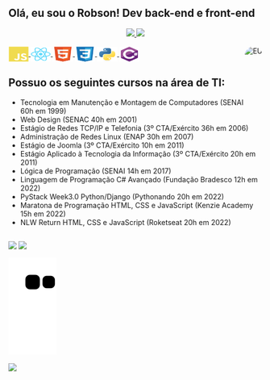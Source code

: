 ## Olá, eu sou o Robson! Dev back-end e front-end
<div align="center">
  <a href="https://github.com/DevAvagliano">
  <img height="180em" src="https://github-readme-stats.vercel.app/api?username=DevAvagliano&show_icons=true&theme=dracula&include_all_commits=true&count_private=true"/>
  <img height="180em" src="https://github-readme-stats.vercel.app/api/top-langs/?username=DevAvagliano&layout=compact&langs_count=7&theme=dracula"/>
</div>

<div style="display: inline_block"><br>
  <img align="center" alt="Java Script" height="30" width="40" src="https://raw.githubusercontent.com/devicons/devicon/master/icons/javascript/javascript-plain.svg">
  <img align="center" alt="React" height="30" width="40" src="https://raw.githubusercontent.com/devicons/devicon/master/icons/react/react-original.svg">
  <img align="center" alt="HTML5" height="30" width="40" src="https://raw.githubusercontent.com/devicons/devicon/master/icons/html5/html5-original.svg">
  <img align="center" alt="CSS3" height="30" width="40" src="https://raw.githubusercontent.com/devicons/devicon/master/icons/css3/css3-original.svg">
  <img align="center" alt="Python" height="30" width="40" src="https://raw.githubusercontent.com/devicons/devicon/master/icons/python/python-original.svg">
  <img align="center" alt="Rafa-Csharp" height="30" width="40" src="https://raw.githubusercontent.com/devicons/devicon/master/icons/csharp/csharp-original.svg">
  <a href="https://www.99freelas.com.br/user/robson-avagliano" target="_blank"><img align="right" alt="EU" height="150" style="border-radius:50px;" src="https://99freelas.s3-sa-east-1.amazonaws.com/profile/210x210/robson-avagliano.jpg?m=1650997160213" href="https://www.99freelas.com.br/user/robson-avagliano"></a>
 
</div>

## Possuo os seguintes cursos na área de TI:
  - Tecnologia em Manutenção e Montagem de Computadores (SENAI 60h em 1999)
  - Web Design (SENAC 40h em 2001) 
  - Estágio de Redes TCP/IP e Telefonia (3º CTA/Exército 36h em 2006)
  - Administração de Redes Linux (ENAP 30h em 2007)
  - Estágio de Joomla (3º CTA/Exército 10h em 2011)
  - Estágio Aplicado à Tecnologia da Informação (3º CTA/Exército 20h em 2011)
  - Lógica de Programação (SENAI 14h em 2017)
  - Linguagem de Programação C# Avançado (Fundação Bradesco 12h em 2022)
  - PyStack Week3.0 Python/Django (Pythonando 20h em 2022)
  - Maratona de Programação HTML, CSS e JavaScript (Kenzie Academy 15h em 2022)
  - NLW Return HTML, CSS e JavaScript (Roketseat 20h em 2022)
  
  ##
<div>
    <a href = "mailto:robson.avagliano@gmail.com"><img src="https://img.shields.io/badge/-Gmail-%23333?style=for-the-badge&logo=gmail&logoColor=white" target="_blank"></a>
    <a href="https://www.linkedin.com/in/robson-rodrigues-5687a341" target="_blank"><img src="https://img.shields.io/badge/-LinkedIn-%230077B5?style=for-the-badge&logo=linkedin&logoColor=white" target="_blank"></a>
   

  ![Snake animation](https://github.com/rafaballerini/rafaballerini/blob/output/github-contribution-grid-snake.svg)
</div>
  
  ![](https://estruyf-github.azurewebsites.net/api/VisitorHit?user=DevAvagliano&repo=DevAvagliano&countColorcountColor)

